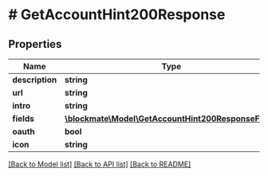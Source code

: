 # # GetAccountHint200Response

## Properties

Name | Type | Description | Notes
------------ | ------------- | ------------- | -------------
**description** | **string** |  |
**url** | **string** |  |
**intro** | **string** |  |
**fields** | [**\blockmate\Model\GetAccountHint200ResponseFields**](GetAccountHint200ResponseFields.md) |  |
**oauth** | **bool** |  |
**icon** | **string** |  | [optional]

[[Back to Model list]](../../README.md#models) [[Back to API list]](../../README.md#endpoints) [[Back to README]](../../README.md)
